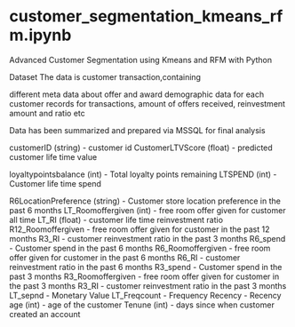 # customer_segmentation_kmeans_rfm.ipynb
Advanced Customer Segmentation using Kmeans and RFM with Python

Dataset
The data is customer transaction,containing

different meta data about offer and award
demographic data for each customer
records for transactions, amount of offers received, reinvestment amount and ratio etc

Data has been summarized and prepared via MSSQL for final analysis

customerID (string) - customer id
CustomerLTVScore (float) - predicted customer life time value

loyaltypointsbalance (int) - Total loyalty points remaining
LTSPEND (int) - Customer life time spend

R6LocationPreference (string) - Customer store location preference in the past 6 months
LT_Roomoffergiven (int) - free room offer given for customer all time
LT_RI	(float) - customer life time reinvestment ratio
R12_Roomoffergiven	- free room offer given for customer in the past 12 months
R3_RI - customer reinvestment ratio in the past 3 months
R6_spend - Customer spend in the past 6 months
R6_Roomoffergiven	- free room offer given for customer in the past 6 months
R6_RI - customer reinvestment ratio in the past 6 months
R3_spend - Customer spend in the past 3 months
R3_Roomoffergiven	- free room offer given for customer in the past 3 months
R3_RI - customer reinvestment ratio in the past 3 months
LT_sepnd - Monetary Value
LT_Freqcount - Frequency
Recency - Recency
age (int) - age of the customer
Tenune (int) - days since when customer created an account
